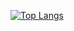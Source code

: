 [![Top Langs](https://github-readme-stats.vercel.app/api/top-langs/?username=akiogitgit
)](https://github.com/anuraghazra/github-readme-stats)
